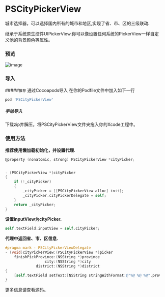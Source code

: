 
# PSCityPickerView
城市选择器，可以选择国内所有的城市和地区,实现了省、市、区的三级联动.

继承于系统原生控件UIPickerView.你可以像设置任何系统的PickerView一样自定义他的背景颜色等属性。


### 预览 
![image](https://raw.githubusercontent.com/DeveloperPans/PSCityPickerView/master/PSCityPickerView.gif)

### 导入

#####`推荐` 通过Cocoapods导入
在你的Podfile文件中加入如下一行

```ruby
pod 'PSCityPickerView'
```

##### 手动导入
下载zip并解压。将PSCityPickerView文件夹拖入你的Xcode工程中。


### 使用方法
**推荐使用懒加载初始化，并设置代理.**
 
```objective-c
@property (nonatomic, strong) PSCityPickerView *cityPicker;


- (PSCityPickerView *)cityPicker
{
    if (!_cityPicker)
    {
        _cityPicker = [[PSCityPickerView alloc] init];
        _cityPicker.cityPickerDelegate = self;
    }
    return _cityPicker;
}
 ```
 
**设置inputView为cityPicker.**

```objective-c
self.textField.inputView = self.cityPicker;

```

**代理中返回省、市、区信息.**

```objective-c
#pragma mark - PSCityPickerViewDelegate
- (void)cityPickerView:(PSCityPickerView *)picker
    finishPickProvince:(NSString *)province
                  city:(NSString *)city
              district:(NSString *)district
{
    [self.textField setText:[NSString stringWithFormat:@"%@ %@ %@",province,city,district]];
}

```


更多信息请查看源码。
